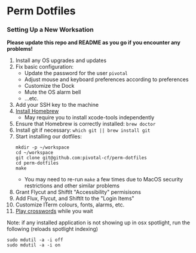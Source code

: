 # Perm Dotfiles

### Setting Up a New Worksation

**Please update this repo and README as you go if you encounter any problems!**

1. Install any OS upgrades and updates
1. Fix basic configuration:
    - Update the password for the user `pivotal`
    - Adjust mouse and keyboard preferences according to preferences
    - Customize the Dock
    - Mute the OS alarm bell
    - ...etc.
1. Add your SSH key to the machine
1. [Install Homebrew](https://brew.sh)
    - May require you to install xcode-tools independently
1. Ensure that Homebrew is correctly installed: `brew doctor`
1. Install git if necessary: `which git || brew install git`
1. Start installing our dotfiles:
    ```
    mkdir -p ~/workspace
    cd ~/workspace
    git clone git@github.com:pivotal-cf/perm-dotfiles
    cd perm-dotfiles
    make
    ```
    - You may need to re-run `make` a few times due to MacOS security restrictions and other similar problems    
1. Grant Flycut and ShiftIt "Accessibility" permisisons
1. Add Flux, Flycut, and ShiftIt to the "Login Items"
1. Customize ITerm colours, fonts, alarms, etc.
1. [Play crosswords](https://nytimes.crosswords) while you wait

Note: if any installed application is not showing up in osx spotlight, run the following (reloads spotlight indexing)
```
sudo mdutil -a -i off
sudo mdutil -a -i on
```

